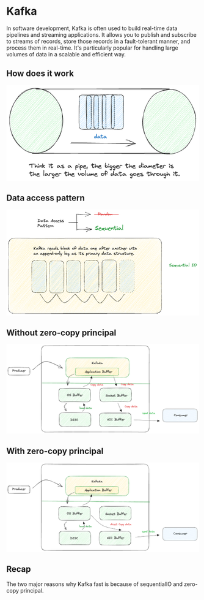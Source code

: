 # Kafka

In software development, Kafka is often used to build real-time data pipelines and streaming applications. It allows you to publish and subscribe to streams of records, store those records in a fault-tolerant manner, and process them in real-time. It's particularly popular for handling large volumes of data in a scalable and efficient way.

## How does it work
![kafka](images/kafka-1.png)

## Data access pattern
![kafka](images/kafka-2.png)

## Without zero-copy principal
![kafka](images/kafka-3.png)

## With zero-copy principal
![kafka](images/kafka-4.png)

## Recap
The two major reasons why Kafka fast is because of sequentialIO and zero-copy principal. 